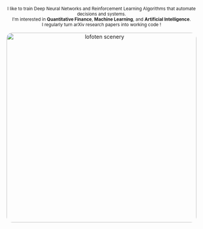 <p align="center">
  <small>
    I like to train Deep Neural Networks and Reinforcement Learning Algorithms that automate decisions and systems.<br>
    I'm interested in <b>Quantitative Finance</b>, <b>Machine Learning</b>, and <b>Artificial Intelligence</b>.<br>
    I regularly turn arXiv research papers into working code !
  </small>
</p>

<p align="center">
  <img src="https://github.com/user-attachments/assets/eed65354-008b-4f9f-b58c-1b493a01df6e" 
       width="500" 
       style="border-radius: 15px;" 
       alt="lofoten scenery"/>
</p>






<!--
**kaushikd24/kaushikd24** is a ✨ _special_ ✨ repository because its `README.md` (this file) appears on your GitHub profile.

Here are some ideas to get you started:


- 🔭 I’m currently working on ...
- 🌱 I’m currently learning ...
- 👯 I’m looking to collaborate on ...
- 🤔 I’m looking for help with ...
- 💬 Ask me about ...
- 📫 How to reach me: ...
- 😄 Pronouns: ...
- ⚡ Fun fact: ...
-->
